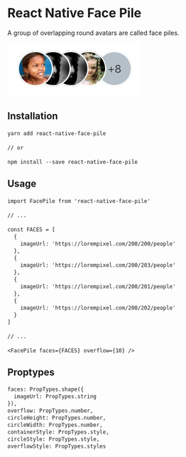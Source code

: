 # React Native Face Pile

A group of overlapping round avatars are called face piles.

![Facepile Image](/screenshots/facepiles.png)

## Installation

```
yarn add react-native-face-pile

// or

npm install --save react-native-face-pile
```

## Usage

```es6
import FacePile from 'react-native-face-pile'

// ...

const FACES = [
  {
    imageUrl: 'https://lorempixel.com/200/200/people'
  },
  {
    imageUrl: 'https://lorempixel.com/200/203/people'
  },
  {
    imageUrl: 'https://lorempixel.com/200/201/people'
  },
  {
    imageUrl: 'https://lorempixel.com/200/202/people'
  }
]

// ...

<FacePile faces={FACES} overflow={10} />

```

## Proptypes

```es6
faces: PropTypes.shape({
  imageUrl: PropTypes.string
}),
overflow: PropTypes.number,
circleHeight: PropTypes.number,
circleWidth: PropTypes.number,
containerStyle: PropTypes.style,
circleStyle: PropTypes.style,
overflowStyle: PropTypes.styles
```

